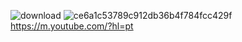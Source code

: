 ![download](https://github.com/user-attachments/assets/cd34f0df-b27a-4df5-82cb-e2f3e704844f)
![ce6a1c53789c912db36b4f784fcc429f](https://github.com/user-attachments/assets/79e49f9a-e546-40c1-a609-863f799cf2d9)
https://m.youtube.com/?hl=pt
